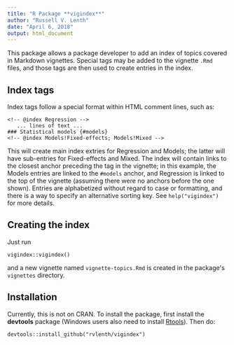 ```yaml
---
title: "R Package **vigindex**"
author: "Russell V. Lenth"
date: "April 6, 2018"
output: html_document
---
```

This package allows a package developer
to add an index of topics covered in Markdown vignettes. Special tags may
be added to the vignette `.Rmd` files, and those tags are then used to 
create entries in the index. 

## Index tags
Index tags follow a special format within HTML comment lines, such as:
```
<!-- @index Regression -->
   ... lines of text ...
### Statistical models {#models}
<!-- @index Models!Fixed-effects; Models!Mixed -->
```
This will create main index extries for Regression and Models;
the latter will have sub-entries for Fixed-effects and Mixed. The
index will contain links to the closest anchor preceding
the tag in the vignette; in this example, the Models entries are
linked to the `#models` anchor, and Regression is linked to
the top of the vignette (assuming there were no anchors before
the one shown). Entries are alphabetized without regard to case or
formatting, and there is a way to specify an alternative sorting key.
See `help("vigindex")` for more details.

## Creating the index
Just run
```
vigindex::vigindex()
```
and a new vignette named `vignette-topics.Rmd` is created in the 
package's `vignettes` directory.

## Installation
Currently, this is not on CRAN. To install the package, first
install the **devtools** package (Windows users also need
to install [Rtools](https://cran.r-project.org/bin/windows/Rtools/)).
Then do:
```
devtools::install_github("rvlenth/vigindex")
```
